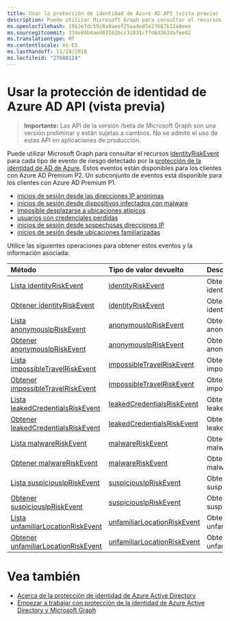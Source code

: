 ```yaml
---
title: Usar la protección de identidad de Azure AD API (vista previa)
description: Puede utilizar Microsoft Graph para consultar el recursos identityRiskEvent para cada tipo de evento de riesgo detectado por la protección de la identidad de AD de Azure. Estos eventos están disponibles para los clientes con Azure AD Premium P2. Un subconjunto de eventos está disponible para los clientes con Azure AD Premium P1.
ms.openlocfilehash: 10b2e7dc59c8a9aeef25aa4ed5e27667b12a8eee
ms.sourcegitcommit: 334e84b4aed63162bcc31831cffd6d363dafee02
ms.translationtype: MT
ms.contentlocale: es-ES
ms.lasthandoff: 11/29/2018
ms.locfileid: "27088124"
---
```

# <a name="use-the-azure-ad-identity-protection-api-preview"></a>Usar la protección de identidad de Azure AD API (vista previa)

> **Importante:** Las API de la versión /beta de Microsoft Graph son una versión preliminar y están sujetas a cambios. No se admite el uso de estas API en aplicaciones de producción.

Puede utilizar Microsoft Graph para consultar el recursos [identityRiskEvent](identityriskevent.md) para cada tipo de evento de riesgo detectado por la [protección de la identidad de AD de Azure](https://docs.microsoft.com/en-us/azure/active-directory/active-directory-identityprotection). Estos eventos están disponibles para los clientes con Azure AD Premium P2. Un subconjunto de eventos está disponible para los clientes con Azure AD Premium P1.

* [inicios de sesión desde las direcciones IP anónimas](anonymousipriskevent.md)
* [inicios de sesión desde dispositivos infectados con malware](malwareriskevent.md)
* [Imposible desplazarse a ubicaciones atípicos](impossibletravelriskevent.md)
* [usuarios con credenciales perdidas](leakedcredentialsriskevent.md)
* [inicios de sesión desde sospechosas direcciones IP](suspiciousipriskevent.md)
* [inicios de sesión desde ubicaciones familiarizadas](unfamiliarlocationriskevent.md)

Utilice las siguientes operaciones para obtener estos eventos y la información asociada:

| Método           | Tipo de valor devuelto    |Descripción|
|:---------------|:--------|:----------|
|[Lista identityRiskEvent](../api/identityriskevent-get.md) |[identityRiskEvent](identityriskevent.md)| Obtener la colección de identityRiskEvent. |
|[Obtener identityRiskEvent](../api/identityriskevent-get.md) |[identityRiskEvent](identityriskevent.md)| Obtener el objeto identityRiskEvent. |
|[Lista anonymousIpRiskEvent](../api/anonymousipriskevent-get.md) |[anonymousIpRiskEvent](anonymousipriskevent.md)| Obtener la colección de anonymousIpRiskEvent. |
|[Obtener anonymousIpRiskEvent](../api/anonymousipriskevent-get.md) |[anonymousIpRiskEvent](anonymousipriskevent.md)| Obtener el objeto anonymousIpRiskEvent. |
|[Lista impossibleTravelRiskEvent](../api/impossibletravelriskevent-get.md) |[impossibleTravelRiskEvent](impossibletravelriskevent.md)| Obtener la colección de impossibleTravelRiskEvent. |
|[Obtener impossibleTravelRiskEvent](../api/impossibletravelriskevent-get.md) |[impossibleTravelRiskEvent](impossibletravelriskevent.md)| Obtener el objeto impossibleTravelRiskEvent. |
|[Lista leakedCredentialsRiskEvent](../api/leakedcredentialsriskevent-get.md) |[leakedCredentialsRiskEvent](leakedcredentialsriskevent.md)| Obtener la colección de leakedCredentialsRiskEvent. |
|[Obtener leakedCredentialsRiskEvent](../api/leakedcredentialsriskevent-get.md) |[leakedCredentialsRiskEvent](leakedcredentialsriskevent.md)| Obtener el objeto leakedCredentialsRiskEvent. |
|[Lista malwareRiskEvent](../api/malwareriskevent-get.md) |[malwareRiskEvent](malwareriskevent.md)| Obtener la colección de malwareRiskEvent. |
|[Obtener malwareRiskEvent](../api/malwareriskevent-get.md) |[malwareRiskEvent](malwareriskevent.md)| Obtener el objeto malwareRiskEvent. |
|[Lista suspiciousIpRiskEvent](../api/suspiciousipriskevent-get.md) |[suspiciousIpRiskEvent](suspiciousipriskevent.md)| Obtener la colección de suspiciousIpRiskEvent. |
|[Obtener suspiciousIpRiskEvent](../api/suspiciousipriskevent-get.md) |[suspiciousIpRiskEvent](suspiciousipriskevent.md)| Obtener el objeto suspiciousIpRiskEvent. |
|[Lista unfamiliarLocationRiskEvent](../api/unfamiliarlocationriskevent-get.md) |[unfamiliarLocationRiskEvent](unfamiliarlocationriskevent.md)| Obtener la colección de unfamiliarLocationRiskEvent. |
|[Obtener unfamiliarLocationRiskEvent](../api/unfamiliarlocationriskevent-get.md) |[unfamiliarLocationRiskEvent](unfamiliarlocationriskevent.md)| Obtener el objeto unfamiliarLocationRiskEvent. |

# <a name="see-also"></a>Vea también

* [Acerca de la protección de identidad de Azure Active Directory](https://docs.microsoft.com/en-us/azure/active-directory/active-directory-identityprotection)
* [Empezar a trabajar con protección de la identidad de Azure Active Directory y Microsoft Graph](https://docs.microsoft.com/en-us/azure/active-directory/active-directory-identityprotection-graph-getting-started)
